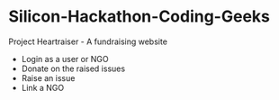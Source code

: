 # Silicon-Hackathon-Coding-Geeks
Project Heartraiser -  A fundraising website
- Login as a user or NGO
- Donate on the raised issues
- Raise an issue 
- Link a NGO
